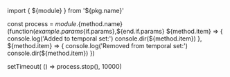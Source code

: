 import { ${module} } from '${pkg.name}'

const process = ${module}.${method.name}(function(${example.params}${if.params},${end.if.params}
    ${method.item} => {
        console.log('Added to temporal set:')
        console.dir(${method.item})
    },
    ${method.item} => {
        console.log('Removed from temporal set:')
        console.dir(${method.item})
    })

setTimeout( () => process.stop(), 10000)